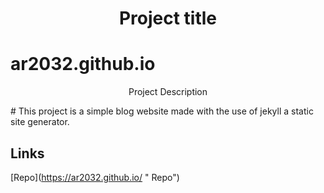 <h1 align="center">Project title</h1>

# ar2032.github.io

<p align="center">Project Description</p>
# This project is a simple blog website made with the use of jekyll a static site generator.


## Links

[Repo](https://ar2032.github.io/ <project-name>"<project-name> Repo")
